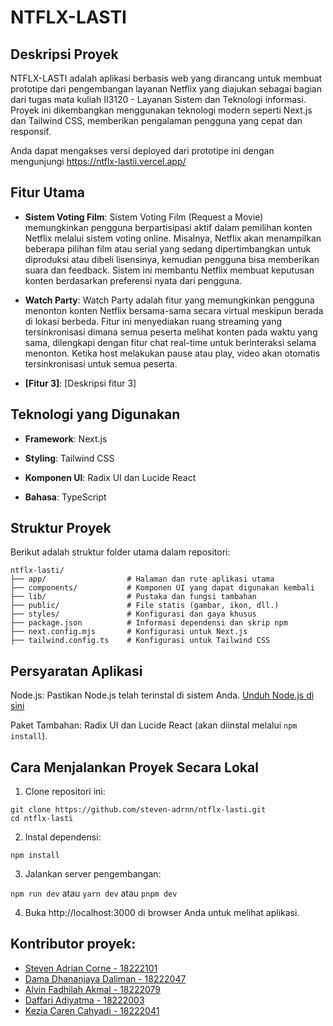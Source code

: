# NTFLX-LASTI

## Deskripsi Proyek

NTFLX-LASTI adalah aplikasi berbasis web yang dirancang untuk membuat prototipe dari pengembangan layanan Netflix yang diajukan sebagai bagian dari tugas mata kuliah II3120 - Layanan Sistem dan Teknologi informasi. Proyek ini dikembangkan menggunakan teknologi modern seperti Next.js dan Tailwind CSS, memberikan pengalaman pengguna yang cepat dan responsif.

Anda dapat mengakses versi deployed dari prototipe ini dengan mengunjungi https://ntflx-lastii.vercel.app/

## Fitur Utama

- **Sistem Voting Film**: Sistem Voting Film (Request a Movie) memungkinkan pengguna berpartisipasi aktif dalam pemilihan konten Netflix melalui sistem voting online. Misalnya, Netflix akan menampilkan beberapa pilihan film atau serial yang sedang dipertimbangkan untuk diproduksi atau dibeli lisensinya, kemudian pengguna bisa memberikan suara dan feedback. Sistem ini membantu Netflix membuat keputusan konten berdasarkan preferensi nyata dari pengguna.

- **Watch Party**: Watch Party adalah fitur yang memungkinkan pengguna menonton konten Netflix bersama-sama secara virtual meskipun berada di lokasi berbeda. Fitur ini menyediakan ruang streaming yang tersinkronisasi dimana semua peserta melihat konten pada waktu yang sama, dilengkapi dengan fitur chat real-time untuk berinteraksi selama menonton. Ketika host melakukan pause atau play, video akan otomatis tersinkronisasi untuk semua peserta.

- **[Fitur 3]**: [Deskripsi fitur 3]

## Teknologi yang Digunakan

- **Framework**: Next.js

- **Styling**: Tailwind CSS

- **Komponen UI**: Radix UI dan Lucide React

- **Bahasa**: TypeScript

## Struktur Proyek

Berikut adalah struktur folder utama dalam repositori:

```
ntflx-lasti/
├── app/                  # Halaman dan rute aplikasi utama
├── components/           # Komponen UI yang dapat digunakan kembali
├── lib/                  # Pustaka dan fungsi tambahan
├── public/               # File statis (gambar, ikon, dll.)
├── styles/               # Konfigurasi dan gaya khusus
├── package.json          # Informasi dependensi dan skrip npm
├── next.config.mjs       # Konfigurasi untuk Next.js
├── tailwind.config.ts    # Konfigurasi untuk Tailwind CSS
```

## Persyaratan Aplikasi

Node.js: Pastikan Node.js telah terinstal di sistem Anda. [Unduh Node.js di sini](https://nodejs.org/en)

Paket Tambahan: Radix UI dan Lucide React (akan diinstal melalui `npm install`).

## Cara Menjalankan Proyek Secara Lokal

1. Clone repositori ini:
```
git clone https://github.com/steven-adrnn/ntflx-lasti.git
cd ntflx-lasti
```
2. Instal dependensi:

`npm install`

3. Jalankan server pengembangan:

`npm run dev`
atau
`yarn dev`
atau
`pnpm dev`

4. Buka http://localhost:3000 di browser Anda untuk melihat aplikasi.

## Kontributor proyek:
- [Steven Adrian Corne - 18222101](https://github.com/steven-adrnn)
- [Dama Dhananjaya Daliman - 18222047](https://github.com/RunningPie)
- [Alvin Fadhilah Akmal - 18222079](https://github.com/Salt-E)
- [Daffari Adiyatma - 18222003](https://github.com/jackund25)
- [Kezia Caren Cahyadi - 18222041](https://github.com/keziachyd)